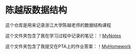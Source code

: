 # 陈越版数据结构

这个仓库是用来记录浙江大学陈越老师的数据结构课程

这个文件夹包含了我在学习过程中记录的笔记：！[MyNotes](https://github.com/LIMINGNING/Data-Structure/tree/main/MyNotes)

这个文件夹包含了我提交在PTA上的作业答案：！[MyHomework]()
